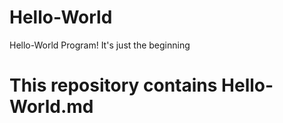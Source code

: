 # Hello-World
Hello-World Program! It's just the beginning

# This repository contains Hello-World.md
